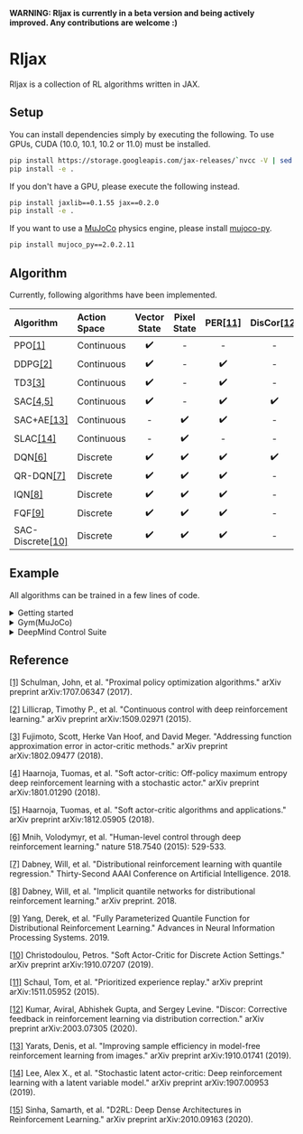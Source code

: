 **WARNING: Rljax is currently in a beta version and being actively improved. Any contributions are welcome :)**

# Rljax
Rljax is a collection of RL algorithms written in JAX.

## Setup
You can install dependencies simply by executing the following. To use GPUs, CUDA (10.0, 10.1, 10.2 or 11.0) must be installed.
```bash
pip install https://storage.googleapis.com/jax-releases/`nvcc -V | sed -En "s/.* release ([0-9]*)\.([0-9]*),.*/cuda\1\2/p"`/jaxlib-0.1.55-`python3 -V | sed -En "s/Python ([0-9]*)\.([0-9]*).*/cp\1\2/p"`-none-manylinux2010_x86_64.whl jax==0.2.0
pip install -e .
```

If you don't have a GPU, please execute the following instead.
```bash
pip install jaxlib==0.1.55 jax==0.2.0
pip install -e .
```

If you want to use a [MuJoCo](http://mujoco.org/) physics engine, please install [mujoco-py](https://github.com/openai/mujoco-py).
```bash
pip install mujoco_py==2.0.2.11
```

## Algorithm
Currently, following algorithms have been implemented.

| **Algorithm** | **Action Space** | **Vector State** | **Pixel State** | **PER**[[11]](#reference) | **DisCor**[[12]](#reference) | **D2RL**[[15]](#reference) |
| :--                            | :--                | :--:               | :--:               | :--:                       | :--: | :--: |
| PPO[[1]](#reference)           | Continuous         | :heavy_check_mark: | -                  | -                          | -    | -    |
| DDPG[[2]](#reference)          | Continuous         | :heavy_check_mark: | -                  | :heavy_check_mark:         | -    | :heavy_check_mark: |
| TD3[[3]](#reference)           | Continuous         | :heavy_check_mark: | -                  | :heavy_check_mark:         | -    | :heavy_check_mark: |
| SAC[[4,5]](#reference)         | Continuous         | :heavy_check_mark: | -                  | :heavy_check_mark:         | :heavy_check_mark: | :heavy_check_mark: |
| SAC+AE[[13]](#reference)       | Continuous         | -                  | :heavy_check_mark: | :heavy_check_mark:         | -    | :heavy_check_mark: |
| SLAC[[14]](#reference)         | Continuous         | -                  | :heavy_check_mark: | -                          | -    | :heavy_check_mark: |
| DQN[[6]](#reference)           | Discrete           | :heavy_check_mark: | :heavy_check_mark: | :heavy_check_mark:         | :heavy_check_mark: | -    |
| QR-DQN[[7]](#reference)        | Discrete           | :heavy_check_mark: | :heavy_check_mark: | :heavy_check_mark:         | -    | -    |
| IQN[[8]](#reference)           | Discrete           | :heavy_check_mark: | :heavy_check_mark: | :heavy_check_mark:         | -    | -    |
| FQF[[9]](#reference)           | Discrete           | :heavy_check_mark: | :heavy_check_mark: | :heavy_check_mark:         | -    | -    |
| SAC-Discrete[[10]](#reference) | Discrete           | :heavy_check_mark: | :heavy_check_mark: | :heavy_check_mark:         | -    | -    |

## Example
All algorithms can be trained in a few lines of code.

<details>
<summary>Getting started</summary>

Here is a quick example of how to train DQN on `CartPole-v0`.

```Python
import gym

from rljax.algorithm import DQN
from rljax.trainer import Trainer

NUM_AGENT_STEPS = 20000
SEED = 0

env = gym.make("CartPole-v0")
env_test = gym.make("CartPole-v0")

algo = DQN(
    num_agent_steps=NUM_AGENT_STEPS,
    state_space=env.observation_space,
    action_space=env.action_space,
    seed=SEED,
    batch_size=256,
    start_steps=1000,
    update_interval=1,
    update_interval_target=400,
    eps_decay_steps=0,
    loss_type="l2",
    lr=1e-3,
)

trainer = Trainer(
    env=env,
    env_test=env_test,
    algo=algo,
    log_dir="/tmp/rljax/dqn",
    num_agent_steps=NUM_AGENT_STEPS,
    eval_interval=1000,
    seed=SEED,
)
trainer.train()
```

</details>

<details>
<summary>Gym(MuJoCo)</summary>

I benchmarked my implementations in some environments from MuJoCo's `-v3` task suite, following [Spinning Up's benchmarks](https://spinningup.openai.com/en/latest/spinningup/bench.html) ([code](https://github.com/ku2482/rljax/blob/master/examples/mujoco)).

<img src="https://user-images.githubusercontent.com/37267851/97110604-72a77680-171d-11eb-8220-3b66ba141deb.png" title="HalfCheetah-v3" width=400><img src="https://user-images.githubusercontent.com/37267851/97110603-720ee000-171d-11eb-9a24-f3a3297c78b8.png" title="Walker2d-v3" width=400>
<img src="https://user-images.githubusercontent.com/37267851/97110602-70ddb300-171d-11eb-9428-75d4334724ed.png" title="Swimmer-v3" width=400><img src="https://user-images.githubusercontent.com/37267851/97110606-73400d00-171d-11eb-8f23-f060b7a5721b.png" title="Ant-v3" width=400>

</details>

<details>
<summary>DeepMind Control Suite</summary>

I benchmarked SAC+AE and SLAC implementations in some environments from DeepMind Control Suite ([code](https://github.com/ku2482/rljax/blob/master/examples/dm_control)). Note that the horizontal axis represents the environment step, which is obtained by multiplying agent_step by action_repeat.

<img src="https://user-images.githubusercontent.com/37267851/97359828-b7c7d600-18e0-11eb-8c79-852624dfa1e8.png" title="cheetah-run" width=400><img src="https://user-images.githubusercontent.com/37267851/97359825-b696a900-18e0-11eb-88e2-b532076de7e8.png" title="walker-walk" width=400>

</details>

## Reference
[[1]](https://arxiv.org/abs/1707.06347) Schulman, John, et al. "Proximal policy optimization algorithms." arXiv preprint arXiv:1707.06347 (2017).

[[2]](https://arxiv.org/abs/1509.02971) Lillicrap, Timothy P., et al. "Continuous control with deep reinforcement learning." arXiv preprint arXiv:1509.02971 (2015).

[[3]](https://arxiv.org/abs/1802.09477) Fujimoto, Scott, Herke Van Hoof, and David Meger. "Addressing function approximation error in actor-critic methods." arXiv preprint arXiv:1802.09477 (2018).

[[4]](https://arxiv.org/abs/1801.01290) Haarnoja, Tuomas, et al. "Soft actor-critic: Off-policy maximum entropy deep reinforcement learning with a stochastic actor." arXiv preprint arXiv:1801.01290 (2018).

[[5]](https://arxiv.org/abs/1812.05905) Haarnoja, Tuomas, et al. "Soft actor-critic algorithms and applications." arXiv preprint arXiv:1812.05905 (2018).

[[6]](https://www.nature.com/articles/nature14236?wm=book_wap_0005) Mnih, Volodymyr, et al. "Human-level control through deep reinforcement learning." nature 518.7540 (2015): 529-533.

[[7]](https://arxiv.org/abs/1710.10044) Dabney, Will, et al. "Distributional reinforcement learning with quantile regression." Thirty-Second AAAI Conference on Artificial Intelligence. 2018.

[[8]](https://arxiv.org/abs/1806.06923) Dabney, Will, et al. "Implicit quantile networks for distributional reinforcement learning." arXiv preprint. 2018.

[[9]](https://arxiv.org/abs/1911.02140) Yang, Derek, et al. "Fully Parameterized Quantile Function for Distributional Reinforcement Learning." Advances in Neural Information Processing Systems. 2019.

[[10]](https://arxiv.org/abs/1910.07207) Christodoulou, Petros. "Soft Actor-Critic for Discrete Action Settings." arXiv preprint arXiv:1910.07207 (2019).

[[11]](https://arxiv.org/abs/1511.05952) Schaul, Tom, et al. "Prioritized experience replay." arXiv preprint arXiv:1511.05952 (2015).

[[12]](https://arxiv.org/abs/2003.07305) Kumar, Aviral, Abhishek Gupta, and Sergey Levine. "Discor: Corrective feedback in reinforcement learning via distribution correction." arXiv preprint arXiv:2003.07305 (2020).

[[13]](https://arxiv.org/abs/1910.01741) Yarats, Denis, et al. "Improving sample efficiency in model-free reinforcement learning from images." arXiv preprint arXiv:1910.01741 (2019).

[[14]](https://arxiv.org/abs/1907.00953) Lee, Alex X., et al. "Stochastic latent actor-critic: Deep reinforcement learning with a latent variable model." arXiv preprint arXiv:1907.00953 (2019).

[[15]](https://arxiv.org/abs/2010.09163) Sinha, Samarth, et al. "D2RL: Deep Dense Architectures in Reinforcement Learning." arXiv preprint arXiv:2010.09163 (2020).
